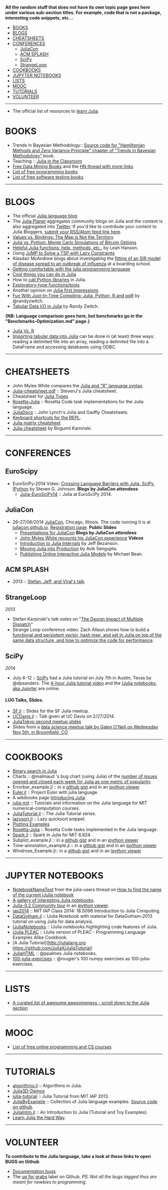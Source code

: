 **All the random stuff that does not have its own topic page goes here under various sub-section titles. For example, code that is not a package, interesting code snippets, etc...**

- [BOOKS](#books)
- [BLOGS](#blogs)
- [CHEATSHEETS](#cheatsheets)
- [CONFERENCES](#conferences)
   - [JuliaCon](#juliacon)
   - [ACM SPLASH](#acm-splash)
   - [SciPy](#scipy)
   - [StrangeLoop](#strangeloop)      
- [COOKBOOKS](#cookbooks)
- [JUPYTER NOTEBOOKS](#jupyter-notebooks)
- [LISTS](#lists)
- [MOOC](#mooc)
- [TUTORIALS](#tutorials) 
- [VOLUNTEER](#volunteer)

----

- The official list of resources to [learn Julia](http://julialang.org/learning/).

# BOOKS
- Trends in Bayesian Methodology:: [Source code for "Hamiltonian Methods and Zero Variance Principle" chapter of "Trends in Bayesian Methodology"](https://github.com/scidom/hmc_and_zv_book_chapter.jl) book.
- Teaching :: [Julia in the Classroom](http://julialang.org/teaching/)
- [Free Data Mining Books](http://christonard.com/12-free-data-mining-books/) and the [HN thread with more links](https://news.ycombinator.com/item?id=7760969)
- [List of free programming books](https://github.com/vhf/free-programming-books)
- [List of free software testing books](https://github.com/ligurio/free-software-testing-books)

----

# BLOGS 
- The official [Julia language blog](http://julialang.org/blog/)
- The [Julia Planet](http://www.juliabloggers.com/) aggregates community blogs on Julia and the content is also aggregated into [Twitter](https://twitter.com/juliabloggers). If you'd like to contribute your content to Julia Bloggers, [submit your RSS/Atom feed link here](http://www.juliabloggers.com/julia-bloggers-submit-rss-feed/). 
- [Values vs. Bindings: The Map is Not the Territory](http://www.johnmyleswhite.com/notebook/2014/09/06/values-vs-bindings-the-map-is-not-the-territory/)
- [Julia vs. Python: Monte Carlo Simulations of Bitcoin Options](http://rawrjustin.github.io/blog/2014/03/18/julia-vs-python-monte-carlo-simulations-of-bitcoin-options/)
- [Helpful Julia functions: help, methods, etc..](http://blog.leahhanson.us/drafts/julia-helps.html) by Leah Hanson.
- Using [JuMP to Solve a TSP with Lazy Constraints](http://iaindunning.com/2013/mip-callback.html)	
- Alasdair McAndrew blogs about investigating the [fitting of an SIR model of disease spread to an outbreak of influenza](https://amca01.wordpress.com/2014/01/08/meeting-julia/) at a boarding school.
- [Getting comfortable with the julia programming language](http://assoc.tumblr.com/post/70484963303/getting-comfortable-with-the-julia-programming-language)
- [Cool things you can do in Julia](http://assoc.tumblr.com/post/71454527084/cool-things-you-can-do-in-julia)
- How to [call Python libraries](http://blog.leahhanson.us/julia-calling-python-calling-julia.html) in Julia.
- [Exploratory-type functions/tools](http://blog.leahhanson.us/julia-helps.html)
- Another opinion on [Julia first impressions](http://eyeballtrees.com/posts/julia-impressions.html)
- [Fun With Just-In-Time Compiling: Julia, Python, R and pqR](http://randyzwitch.com/python-pypy-julia-r-pqr-jit-just-in-time-compiler/) by @randyzwitch.
- [Tabular Data I/O in Julia](http://www.r-bloggers.com/tabular-data-io-in-julia/) by Randy Zwitch.

**{NB: Language comparison goes here, but benchmarks go in the "Benchmarks-Optimization.md" page.}**
- [Julia Vs. R](https://github.com/johnmyleswhite/JuliaVsR)
- [Importing tabular data into Julia](http://www.r-bloggers.com/tabular-data-io-in-julia/) can be done in (at least) three ways: reading a delimited file into an array, reading a delimited file into a DataFrame and accessing databases using ODBC.

----

# CHEATSHEETS
- John Myles White compares the [Julia and "R" language syntax](http://www.johnmyleswhite.com/notebook/2012/04/09/comparing-julia-and-rs-vocabularies/)
- [Julia-cheatsheet.pdf](http://math.mit.edu/~stevenj/Julia-cheatsheet.pdf) :: StevenJ's Julia cheatsheet.
- Cheatsheet for [Julia Types](https://github.com/tanmaykm/julia_types)
- [Rosetta-Julia](https://github.com/quinnj/Rosetta-Julia) :: Rosetta Code task implementations for the Julia language.
- [JuliaDocs](https://github.com/john9631/JuliaDocs) :: John Lynch's Julia and Gadfly Cheatsheets.
- [Keyboard shortcuts for the REPL](http://docs.julialang.org/en/latest/manual/interacting-with-julia/#key-bindings).
- [Julia matrix cheatsheet](http://sebastianraschka.com/Articles/2014_matrix_cheatsheet.html#julia)
- [Julia cheatsheet](http://bogumilkaminski.pl/files/julia_express.pdf) by Bogumil Kaminski.

----

# CONFERENCES

## EuroScipy
- EuroSciPy-2014 Video: [Crossing Language Barriers with Julia, SciPy, IPython](https://www.youtube.com/watch?v=jhlVHoeB05A&list=PLYx7XA2nY5GfavGAILg08spnrR7QWLimi) by Steven G. Johnson.
   **Blogs by JuliaCon attendees**
   - [Julia-EuroSciPy14](https://github.com/stevengj/Julia-EuroSciPy14) :: Julia at EuroSciPy 2014.   

## JuliaCon
- 26-27/06/2014 [JuliaCon](http://juliacon.org/), Chicago, Illinois. The code running it is at [juliacon.github.io](https://github.com/JuliaCon/juliacon.github.io). [Registration page](http://juliacon.eventbrite.com/).
   **Public Slides**
   - [Presentations for JuliaCon](https://github.com/JuliaCon/presentations)
   **Blogs by JuliaCon attendees**
   - [John Myles White recounts his JuliaCon experience](http://www.johnmyleswhite.com/notebook/2014/06/30/my-experience-at-juliacon/)
   **Videos** 
   - [Introduction to Julia Internals](https://www.youtube.com/watch?v=osdeT-tWjzk) by Jeff Bezanson.
   - [Moving Julia into Production](https://www.youtube.com/watch?v=eQ8-_Q67-2U) by Avik Sengupta.
   - [Publishing Online Interactive Julia Models](https://www.youtube.com/watch?v=bV39IkeMCSY) by Michael Bean.

   
## ACM SPLASH 
- 2013 :: [Stefan, Jeff, and Viral's talk](https://github.com/ViralBShah/julia-presentations/tree/master/SPLASH-2013).

## StrangeLoop
*2013*
- Stefan Karpinski's talk notes on "[The Design Impact of Multiple Dispatch](http://nbviewer.ipython.org/b8fe9dbb36c1427b9f22)" 
- Strange Loop conference video: Zach Allaun shows how to build a [functional and persistent vector, hash map, and set in Julia on top of the same data structure, and how to optimize the code for performance](http://www.infoq.com/presentations/julia-vectors-maps-sets). 

## SciPy
*2014*
- July 6-12 :: [SciPy](https://conference.scipy.org/scipy2014/) had a Julia tutorial on July 7th in Austin, Texas by @dpsanders. The [4-hour Julia tutorial video](https://www.youtube.com/watch?v=vWkgEddb4-A) and the [IJulia notebooks, aka Jupyter](https://github.com/dpsanders/scipy_2014_julia) are online.


#### LUG Talks, Slides.
- [SF.jl](https://github.com/johnmyleswhite/SF.jl) :: Slides for the SF Julia meetup.
- [UCDavis.jl](https://github.com/johnmyleswhite/UCDavis.jl) :: Talk given at UC Davis on 2/27/2014.
- [JuliaTokyo second meetup slides](http://juliatokyo.connpass.com/event/8010/presentation/)
- Slides from a [data science meetup talk by Galen O'Neil on Wednesday Nov 5th, in Broomfield, CO](http://datascienceassn.org/content/2014-11-05-spark-gotchas-and-anti-patterns-julia-language)

----

# COOKBOOKS
- [Binary search in Julia](http://rosettacode.org/wiki/Binary_search#Julia)
- Charts :: @malmaud 's bug chart (using Julia) of the [number of issues opened and closed each week for Julia as one metric of popularity](https://gist.github.com/malmaud/9025047). 
- Errorbar_example.jl :: in a [github gist](https://gist.github.com/gizmaa/7199563) and in an [ipython viewer](http://nbviewer.ipython.org/7210792)
- [Euler.jl](https://github.com/moon6pence/Euler.jl) :: Project Euler with julia language.
- A wikibooks page [Introducing Julia](http://en.wikibooks.org/wiki/Introducing_Julia).
- [julia-mit](https://github.com/stevengj/julia-mit) :: Tutorials and information on the Julia language for MIT numerical-computation courses.
- [JuliaTutorial.jl](https://github.com/abhi123link/JuliaTutorial.jl) :: The Julia Tutorial series.
- [lazysort.jl](https://gist.github.com/anj1/2fe551053c849f54677e) :: Lazy quicksort snippet.
- [Plotting Examples](https://gist.github.com/gizmaa/7214002)
- [Rosetta-Julia](https://github.com/quinnj/Rosetta-Julia) :: Rosetta Code tasks implemented in the Julia language.
- [Spark.jl](https://github.com/d9w/Spark.jl) :: Spark in Julia for MIT 6.824.
- Subplot_example.jl :: in a [github gist](https://gist.github.com/gizmaa/7199540) and in an [ipython viewer](http://nbviewer.ipython.org/7211037)
- Time-annotation_example.jl :: in a [github gist](https://gist.github.com/gizmaa/7199519) and in an [ipython viewer](http://nbviewer.ipython.org/7211049)
- Windrose_Example.jl:: in a [github gist](https://gist.github.com/gizmaa/7199478) and in an [ipython viewer](http:/nbviewer.ipython.org/7211059)

----

# JUPYTER NOTEBOOKS
- [NotebookNameTest](http://nbviewer.ipython.org/github/staticfloat/notebooks/blob/master/julia_notebooks/NotebookNameTest.ipynb) from the julia-users thread on [How to find the name of the current IJulia notebook](https://groups.google.com/forum/#!topic/julia-users/mnCEQNd7ew0)
- [A gallery of interesting Julia notebooks](https://github.com/ipython/ipython/wiki/A-gallery-of-interesting-IPython-Notebooks#julia-notebooks).
- [Julia-0.2 Community tour](https://github.com/JuliaX/IJuliaNotebooks) in an [ipython viewer](http://nbviewer.ipython.org/urls/raw.github.com/JuliaX/IJuliaNotebooks/master/julia-0.2-community-tour.ipynb).
- [iap2014](https://github.com/JuliaX/iap2014) :: MIT IAP Class 2014: 18.S096 Introduction to Julia Computing.
- [DataGotham.jl](https://github.com/johnmyleswhite/DataGotham.jl) :: IJulia Notebook with material for DataGotham-2013 tutorial on using Julia for data analysis.
- [IJuliaNotebooks](https://github.com/JuliaX/IJuliaNotebooks) :: IJulia notebooks highlighting code features of Julia.
- [IJulia PLEAC](https://github.com/catawbasam/IJulia_PLEAC) :: IJulia version of PLEAC - Programming Language Examples Alike Cookbook.
- [A Julia Tutorial](http://julialang.org https://github.com/JuliaX/JuliaTutorial)
- [JuliaHTML](https://github.com/ppalmes/JuliaHTML) :: @ppalmes Julia notebooks.
- [100-julia-exercises](https://github.com/chezou/julia-100-exercises) :: @rougier's 100 numpy exercises as 100-julia-exercises.

----

# LISTS
- [A curated list of awesome awesomeness - scroll down to the Julia section](https://github.com/bayandin/awesome-awesomeness)

----

# MOOC
- [List of free online programming and CS courses](https://github.com/fffaraz/free-programming-courses)

----

# TUTORIALS
- [algorithms.jl](https://github.com/cfusting/algorithms.jl) :: Algorithms in Julia.
- [Julia3D-Demos](https://github.com/d2dev/Julia3D-Demos)
- [julia-tutorial](https://github.com/JuliaLang/julia-tutorial) :: Julia Tutorial from MIT IAP 2013.
- [JuliaByExample](http://www.scolvin.com/juliabyexample/) :: Collection of Julia language examples. [Source code on github](https://github.com/samuelcolvin/JuliaByExample).
- [JuliaIntro.jl](https://github.com/scidom/JuliaIntro.jl) :: An Introduction to Julia (Tutorial and Toy Examples).
- [Learn Julia the Hard Way](https://github.com/chrisvoncsefalvay/learn-julia-the-hard-way).

----

# VOLUNTEER
**To contribute to the Julia language, take a look at these links to open BUGS on Github**
* [Documentation bugs](https://github.com/JuliaLang/julia/issues?q=is%3Aopen+is%3Aissue+label%3Adoc).
* The [up for grabs](https://github.com/JuliaLang/julia/labels/up%20for%20grabs) label on Github. _PS: Not all the bugs tagged thus are meant for newbies to programming_.


